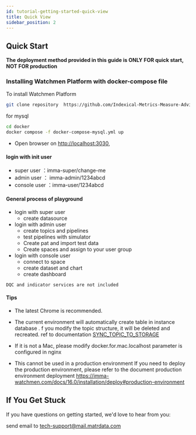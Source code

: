 ```yaml
---
id: tutorial-getting-started-quick-view
title: Quick View
sidebar_position: 2
---
```


## Quick Start

**The deployment method provided in this guide is ONLY FOR quick start, NOT FOR production**

### Installing Watchmen Platform with docker-compose file

To install Watchmen Platform

```bash
git clone repository  https://github.com/Indexical-Metrics-Measure-Advisory/watchmen-quick-start
```

for mysql

```bash
cd docker
docker compose -f docker-compose-mysql.yml up
```

-   Open browser on <http://localhost:3030>,

#### login with init user

-   super user ：imma-super/change-me
-   admin user ： imma-admin/1234abcd
-   console user ：imma-user/1234abcd

#### General process of playground

-   login with super user
    -   create datasource
-   login with admin user
    -   create topics and pipelines
    -   test pipelines with simulator
    -   Create pat and import test data
    -   Create spaces and assign to your user group
-   login with console user
    -   connect to space
    -   create dataset and chart
    -   create dashboard

```
DQC and indicator services are not included
```

#### Tips

- The latest Chrome is recommended.

- The current environment will automatically create table in instance database .
f you modify the topic structure, it will be deleted and recreated.
ref to documentation [SYNC_TOPIC_TO_STORAGE](https://imma-watchmen.com/docs/16.1/installation/config/)

- If it is not a Mac, please modify docker.for.mac.localhost parameter is configured in nginx

- This cannot be used in a production environment
If you need to deploy the production environment, please refer to the document production environment deployment
https://imma-watchmen.com/docs/16.0/installation/deploy#production-environment

## If You Get Stuck

If you have questions on getting started, we'd love to hear from you:

send email to tech-support@mail.matrdata.com
